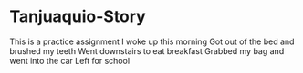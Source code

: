 # Tanjuaquio-Story
This is a practice assignment
I woke up this morning
Got out of the bed and brushed my teeth
Went downstairs to eat breakfast
Grabbed my bag and went into the car
Left for school
